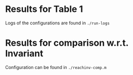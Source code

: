 # Results for Table 1
Logs of the configurations are found in `./run-logs`

# Results for comparison w.r.t. Invariant
Configuration can be found in `./reachinv-comp.m`